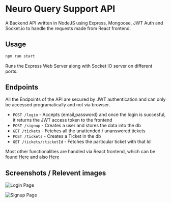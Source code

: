 # Neuro Query Support API

A Backend API written in NodeJS using Express, Mongoose, JWT Auth and Socket.io to handle the requests made from React frontend. 

## Usage

```bash
npm run start
```

Runs the Express Web Server along with Socket IO server on different ports.

## Endpoints
All the Endpoints of the API are secured by JWT authentication and can only be accessed programatically and not via browser.

- `POST /login` - Accepts {email,password} and once the login is succesful, it returns the JWT access token to the frontend
- `POST /signup` - Creates a user and stores the data into the db
- `GET /tickets` - Fetches all the unattended / unanswered tickets
- `POST /tickets` - Creates a Ticket in the db
- `GET /tickets/:ticketId` - Fetches the particular ticket with that Id

Most other functionalities are handled via React frontend, which can be found [Here](https://github.com/chethancm2001/react-part-) and also [Here](https://github.com/PushpakkumarBH/hackathon-ineuron)

## Screenshots / Relevent images

![Login Page](https://github.com/PushpakkumarBH/hackathon-ineuron/blob/main/Screenshot%202022-06-12%20at%2011.49.46%20AM.png)

![Signup Page](https://github.com/PushpakkumarBH/hackathon-ineuron/blob/main/Screenshot%202022-06-12%20at%2011.50.09%20AM.png)
